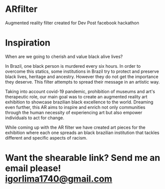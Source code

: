 # ARfilter
Augmented reality filter created for Dev Post facebook hackathon


# Inspiration
When are we going to cherish and value black alive lives? 

In Brazil, one black person is murdered every six hours. In order to overcome this statics, some institutions in Brazil try to protect and preserve black lives, heritage and ancestry. However they do not get the importance they deserve. This filter attempts to spread their message in an artistic way. 

Taking into account covid-19 pandemic, prohibition of museums and art's therapeutic role, our main goal was to create an augmented reality art exhibition to showcase brazilian black excellence to the world. Dreaming even further, this AR aims to inspire and enrich not only communities through the human necessity of experiencing art but also empower individuals to act for change.

While coming up with the AR filter we have created art pieces for the exhibition where each one spreads an black brazilian institution that tackles different and specific aspects of racism.

# Want the shearable link? Send me an email please! igorlima1740@gmail.com